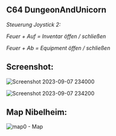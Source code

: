 ## C64 DungeonAndUnicorn 

 _Steuerung Joystick 2:_

_Feuer + Auf = Inventar  öffen / schließen_

_Feuer + Ab  = Equipment öffen / schließen_

## Screenshot:

![Screenshot 2023-09-07 234000](https://github.com/zorkiland/DungeonAndUnicorn/assets/102672247/ca911b87-c87c-4b81-aac7-990a24d90698)

![Screenshot 2023-09-07 234200](https://github.com/zorkiland/DungeonAndUnicorn/assets/102672247/56eb11e9-58a6-4de7-b23e-636f58419e59)

## Map Nibelheim:

![map0 - Map](https://github.com/zorkiland/DungeonAndUnicorn/assets/102672247/ffdcaad1-d1d1-4a41-9449-6f79491a8800)
